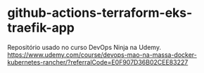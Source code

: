 # github-actions-terraform-eks-traefik-app
Repositório usado no curso DevOps Ninja na Udemy.  https://www.udemy.com/course/devops-mao-na-massa-docker-kubernetes-rancher/?referralCode=E0F907D36B02CEE83227
